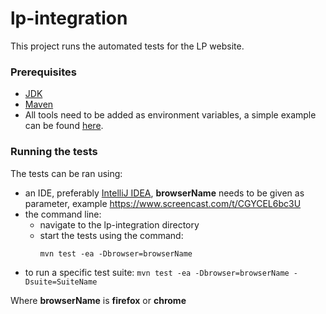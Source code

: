 # lp-integration

This project runs the automated tests for the LP website.

 ### Prerequisites 
 
 - [JDK](https://www.oracle.com/technetwork/java/javase/downloads/index.html) 
 - [Maven](https://maven.apache.org/download.cgi)
 - All tools need to be added as environment variables, a simple example can be found [here](https://www.mkyong.com/maven/how-to-install-maven-in-windows/). 
 
 ### Running the tests
 
 The tests can be ran using:
 - an IDE, preferably [IntelliJ IDEA](https://www.jetbrains.com/idea/download), **browserName** needs to be given as parameter, example https://www.screencast.com/t/CGYCEL6bc3U
 - the command line:
    * navigate to the lp-integration directory
    * start the tests using the command: 
        ```
        mvn test -ea -Dbrowser=browserName
        ```
 - to run a specific test suite:
        ```
        mvn test -ea -Dbrowser=browserName -Dsuite=SuiteName
        ```

  Where **browserName** is **firefox** or **chrome**